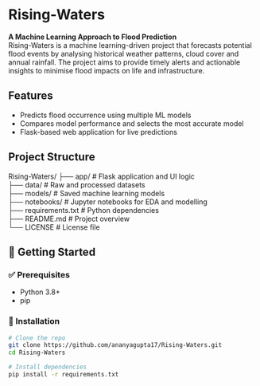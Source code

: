 # Rising-Waters
**A Machine Learning Approach to Flood Prediction**  
Rising-Waters is a machine learning-driven project that forecasts potential flood events by analysing historical weather patterns, cloud cover and annual rainfall. The project aims to provide timely alerts and actionable insights to minimise flood impacts on life and infrastructure.


## Features

- Predicts flood occurrence using multiple ML models
- Compares model performance and selects the most accurate model
- Flask-based web application for live predictions


## Project Structure

Rising-Waters/
├── app/              # Flask application and UI logic  
├── data/             # Raw and processed datasets  
├── models/           # Saved machine learning models  
├── notebooks/        # Jupyter notebooks for EDA and modelling  
├── requirements.txt  # Python dependencies  
├── README.md         # Project overview  
└── LICENSE           # License file  


## 🚀 Getting Started

### ✅ Prerequisites
- Python 3.8+
- pip

### 🔧 Installation
```bash
# Clone the repo
git clone https://github.com/ananyagupta17/Rising-Waters.git
cd Rising-Waters

# Install dependencies
pip install -r requirements.txt
